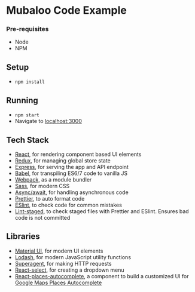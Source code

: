 # Mubaloo Code Example

### Pre-requisites

- Node
- NPM

## Setup

- `npm install`

## Running

- `npm start`
- Navigate to [localhost:3000](http://localhost:3000)

## Tech Stack
- [React](https://reactjs.org/), for rendering component based UI elements
- [Redux](https://redux.js.org/), for managing global store state
- [Express](https://expressjs.com/), for serving the app and API endpoint
- [Babel](https://babeljs.io/), for transpiling ES6/7 code to vanilla JS
- [Webpack](https://webpack.js.org/), as a module bundler
- [Sass](https://sass-lang.com/), for modern CSS
- [Async/await](https://developer.mozilla.org/en-US/docs/Web/JavaScript/Reference/Statements/async_function), for handling asynchronous code
- [Prettier](https://prettier.io/), to auto format code
- [ESlint](https://eslint.org/), to check code for common mistakes
- [Lint-staged](https://github.com/okonet/lint-staged), to check staged files with Prettier and ESlint. Ensures bad code is not committed

## Libraries
- [Material UI](https://material-ui.com/), for modern UI elements
- [Lodash](https://lodash.com/), for modern JavaScript utility functions
- [Superagent](https://visionmedia.github.io/superagent/), for making HTTP requests
- [React-select](https://github.com/JedWatson/react-select), for creating a dropdown menu
- [React-places-autocomplete](https://github.com/hibiken/react-places-autocomplete), a component to build a customized UI for [Google Maps Places Autocomplete](https://developers.google.com/places/web-service/autocomplete)
